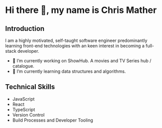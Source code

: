 # Hi there 👋, my name is Chris Mather

## Introduction

I am a highly motivated, self-taught software engineer predominantly learning front-end technologies with an keen interest in becoming a full-stack developer.

- 🔭 I’m currently working on ShowHub. A movies and TV Series hub / catalogue.
- 🌱 I’m currently learning data structures and algorithms.

## Technical Skills
- JavaScript
- React
- TypeScript
- Version Control
- Build Processes and Developer Tooling


